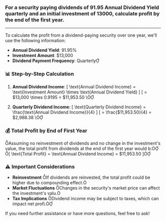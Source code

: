 ### For a security paying dividends of 91.95 Annual Dividend Yield quarterly and an initial investment of 13000, calculate profit by the end of the first year.
---

To calculate the profit from a dividend-paying security over one year, we'll use the following information:

- **Annual Dividend Yield**: 91.95%
- **Investment Amount**: $13,000
- **Dividend Payment Frequency**: Quarterly

### 📊 Step-by-Step Calculation

1. **Annual Dividend Income**:
   \[
   \text{Annual Dividend Income} = \text{Investment Amount} \times \text{Annual Dividend Yield}
   \]
   \[
   = \$13,000 \times 0.9195 = \$11,953.50
   \

2. **Quarterly Dividend Income**:
   \[
   \text{Quarterly Dividend Income} = \frac{\text{Annual Dividend Income}}{4}
   \]
   \[
   = \frac{\$11,953.50}{4} = \$2,988.38
   \

### 💰 Total Profit by End of First Year
Assuming no reinvestment of dividends and no change in the investment's value, the total profit from dividends at the end of the first year would b:
\[
\text{Total Profit} = \text{Annual Dividend Income} = \$11,953.50
]

### ⚠️ Important Considerations

- **Reinvestment** If dividends are reinvested, the total profit could be higher due to compounding effect.
- **Market Fluctuations** Changes in the security's market price can affect the investment's valu.
- **Tax Implications** Dividend income may be subject to taxes, which can impact net profi.

If you need further assistance or have more questions, feel free to ask! 
